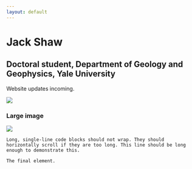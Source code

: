 ```yaml
---
layout: default
---
```


# [](#header-1)Jack Shaw

## [](#header-2)Doctoral student, Department of Geology and Geophysics, Yale University

Website updates incoming.


![](https://photos.google.com/share/AF1QipP7t5WZjH65wvQefSOxBGbN8jDRo8SFBYCXdqaxC-zhSrP0OqOtcRHTSasZyRJhFw/photo/AF1QipMH5NbzfTwOnqGRrsFHBwmLx6gsgPrXZpFefVth?key=NzZKSEFOdS1UYUF5YzVmdFF0RzVhVTh1enpEWGR3)


### Large image

![](https://guides.github.com/activities/hello-world/branching.png)

```
Long, single-line code blocks should not wrap. They should horizontally scroll if they are too long. This line should be long enough to demonstrate this.
```

```
The final element.
```
